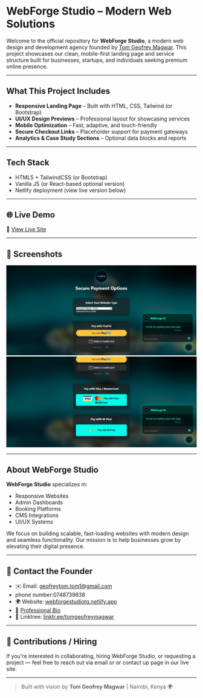 # WebForge Studio – Modern Web Solutions

Welcome to the official repository for **WebForge Studio**, a modern web design and development agency founded by [Tom Geofrey Magwar](https://medium.com/@geofreytom.3). This project showcases our clean, mobile-first landing page and service structure built for businesses, startups, and individuals seeking premium online presence.

---

## What This Project Includes

-  **Responsive Landing Page** – Built with HTML, CSS, Tailwind (or Bootstrap)
-  **UI/UX Design Previews** – Professional layout for showcasing services
-  **Mobile Optimization** – Fast, adaptive, and touch-friendly
-  **Secure Checkout Links** – Placeholder support for payment gateways
-  **Analytics & Case Study Sections** – Optional data blocks and reports

---

## Tech Stack

- HTML5 + TailwindCSS (or Bootstrap)
- Vanilla JS (or React-based optional version)
- Netlify deployment (view live version below)

---

## 🌐 Live Demo

🔗 [View Live Site](https://webforgestudiotg.netlify.app)

---

## 📸 Screenshots

![secure checkout Preview](./screenshots/screenshot.jpg)
![Secure checkout prevew](./screenshots/screenshot1.jpg)

---

## About WebForge Studio

**WebForge Studio** specializes in:
- Responsive Websites
- Admin Dashboards
- Booking Platforms
- CMS Integrations
- UI/UX Systems

We focus on building scalable, fast-loading websites with modern design and seamless functionality. Our mission is to help businesses grow by elevating their digital presence.

---

## 📩 Contact the Founder

- ✉️ Email: [geofreytom.tom1@gmail.com](mailto:geofreytom.tom1@gmail.com)
- phone number:0748739638  
- 🌍 Website: [webforgestudiotg.netlify.app](https://webforgestudiotg.netlify.app)  
- 📄 [Professional Bio](https://medium.com/@geofreytom.3/tom-geofrey-magwar-founder-of-webforge-studio-and-digital-solutions-expert-e76786f791ee)
- 🔗 Linktree: [linktr.ee/tomgeofreymagwar](https://linktr.ee/tomgeofreymagwar)
 

---

## 🤝 Contributions / Hiring

If you're interested in collaborating, hiring WebForge Studio, or requesting a project — feel free to reach out via email or or contact up page in our live site.

---

> Built with vision by **Tom Geofrey Magwar** | Nairobi, Kenya 🌍
